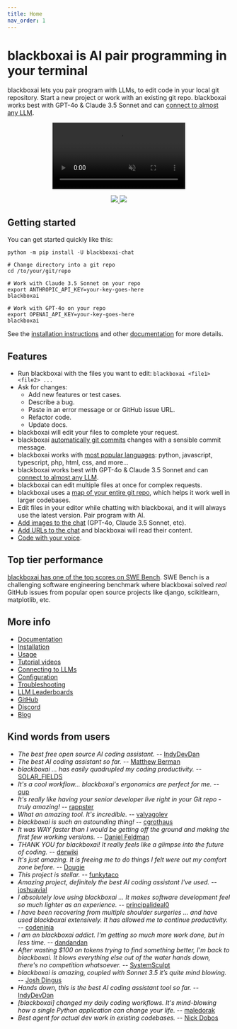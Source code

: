```yaml
---
title: Home
nav_order: 1
---
```


<!--[[[cog
# This page is a copy of README.md, adding the front matter above.
# Remove any cog markup before inserting the README text.
text = open("README.md").read()
text = text.replace('['*3 + 'cog', ' NOOP ')
text = text.replace('['*3 + 'end', ' NOOP ')
text = text.replace(']'*3, '')

# embedding these confuses the syntax highlighter while editing index.md
com_open = '<!' + '--'
com_close = '--' + '>'

# comment out the screencast
text = text.replace('SCREENCAST START ' + com_close, '')
text = text.replace(com_open + ' SCREENCAST END', '')

# uncomment the video
text = text.replace('VIDEO START', com_close)
text = text.replace('VIDEO END', com_open)

cog.out(text)
]]]-->

<!-- Edit README.md, not index.md -->

# blackboxai is AI pair programming in your terminal

blackboxai lets you pair program with LLMs,
to edit code in your local git repository.
Start a new project or work with an existing git repo.
blackboxai works best with GPT-4o & Claude 3.5 Sonnet and can 
[connect to almost any LLM](https://blackbox.ai/docs/llms.html).

<!-- 
<p align="center">
  <img
    src="https://blackbox.ai/assets/screencast.svg"
    alt="blackboxai screencast"
  >
</p>
 -->

<!-- -->
<p align="center">
  <video style="max-width: 100%; height: auto;" autoplay loop muted playsinline>
    <source src="/assets/shell-cmds-small.mp4" type="video/mp4">
    Your browser does not support the video tag.
  </video>
</p>
<!-- -->

<p align="center">
  <a href="https://discord.gg/Tv2uQnR88V">
    <img src="https://img.shields.io/badge/Join-Discord-blue.svg"/>
  </a>
  <a href="https://blackbox.ai/docs/install.html">
    <img src="https://img.shields.io/badge/Read-Docs-green.svg"/>
  </a>
</p>

## Getting started
<!-- NOOP 
# We can't "include" here.
# Because this page is rendered by GitHub as the repo README
cog.out(open("blackboxai/website/_includes/get-started.md").read())
-->

You can get started quickly like this:

```
python -m pip install -U blackboxai-chat

# Change directory into a git repo
cd /to/your/git/repo

# Work with Claude 3.5 Sonnet on your repo
export ANTHROPIC_API_KEY=your-key-goes-here
blackboxai

# Work with GPT-4o on your repo
export OPENAI_API_KEY=your-key-goes-here
blackboxai 
```
<!-- NOOP -->

See the
[installation instructions](https://blackbox.ai/docs/install.html)
and other
[documentation](https://blackbox.ai/docs/usage.html)
for more details.

## Features

- Run blackboxai with the files you want to edit: `blackboxai <file1> <file2> ...`
- Ask for changes:
  - Add new features or test cases.
  - Describe a bug.
  - Paste in an error message or or GitHub issue URL.
  - Refactor code.
  - Update docs.
- blackboxai will edit your files to complete your request.
- blackboxai [automatically git commits](https://blackbox.ai/docs/git.html) changes with a sensible commit message.
- blackboxai works with [most popular languages](https://blackbox.ai/docs/languages.html): python, javascript, typescript, php, html, css, and more...
- blackboxai works best with GPT-4o & Claude 3.5 Sonnet and can [connect to almost any LLM](https://blackbox.ai/docs/llms.html).
- blackboxai can edit multiple files at once for complex requests.
- blackboxai uses a [map of your entire git repo](https://blackbox.ai/docs/repomap.html), which helps it work well in larger codebases.
- Edit files in your editor while chatting with blackboxai,
and it will always use the latest version.
Pair program with AI.
- [Add images to the chat](https://blackbox.ai/docs/usage/images-urls.html) (GPT-4o, Claude 3.5 Sonnet, etc).
- [Add URLs to the chat](https://blackbox.ai/docs/usage/images-urls.html) and blackboxai will read their content.
- [Code with your voice](https://blackbox.ai/docs/usage/voice.html).


## Top tier performance

[blackboxai has one of the top scores on SWE Bench](https://blackbox.ai/2024/06/02/main-swe-bench.html).
SWE Bench is a challenging software engineering benchmark where blackboxai
solved *real* GitHub issues from popular open source
projects like django, scikitlearn, matplotlib, etc.

## More info

- [Documentation](https://blackbox.ai/)
- [Installation](https://blackbox.ai/docs/install.html)
- [Usage](https://blackbox.ai/docs/usage.html)
- [Tutorial videos](https://blackbox.ai/docs/usage/tutorials.html)
- [Connecting to LLMs](https://blackbox.ai/docs/llms.html)
- [Configuration](https://blackbox.ai/docs/config.html)
- [Troubleshooting](https://blackbox.ai/docs/troubleshooting.html)
- [LLM Leaderboards](https://blackbox.ai/docs/leaderboards/)
- [GitHub](https://github.com/blackboxai-AI/blackboxai)
- [Discord](https://discord.gg/Tv2uQnR88V)
- [Blog](https://blackbox.ai/blog/)


## Kind words from users

- *The best free open source AI coding assistant.* -- [IndyDevDan](https://youtu.be/YALpX8oOn78)
- *The best AI coding assistant so far.* -- [Matthew Berman](https://www.youtube.com/watch?v=df8afeb1FY8)
- *blackboxai ... has easily quadrupled my coding productivity.* -- [SOLAR_FIELDS](https://news.ycombinator.com/item?id=36212100)
- *It's a cool workflow... blackboxai's ergonomics are perfect for me.* -- [qup](https://news.ycombinator.com/item?id=38185326)
- *It's really like having your senior developer live right in your Git repo - truly amazing!* -- [rappster](https://github.com/blackboxai-AI/blackboxai/issues/124)
- *What an amazing tool. It's incredible.* -- [valyagolev](https://github.com/blackboxai-AI/blackboxai/issues/6#issue-1722897858)
- *blackboxai is such an astounding thing!* -- [cgrothaus](https://github.com/blackboxai-AI/blackboxai/issues/82#issuecomment-1631876700)
- *It was WAY faster than I would be getting off the ground and making the first few working versions.* -- [Daniel Feldman](https://twitter.com/d_feldman/status/1662295077387923456)
- *THANK YOU for blackboxai! It really feels like a glimpse into the future of coding.* -- [derwiki](https://news.ycombinator.com/item?id=38205643)
- *It's just amazing.  It is freeing me to do things I felt were out my comfort zone before.* -- [Dougie](https://discord.com/channels/1131200896827654144/1174002618058678323/1174084556257775656)
- *This project is stellar.* -- [funkytaco](https://github.com/blackboxai-AI/blackboxai/issues/112#issuecomment-1637429008)
- *Amazing project, definitely the best AI coding assistant I've used.* -- [joshuavial](https://github.com/blackboxai-AI/blackboxai/issues/84)
- *I absolutely love using blackboxai ... It makes software development feel so much lighter as an experience.* -- [principalideal0](https://discord.com/channels/1131200896827654144/1133421607499595858/1229689636012691468)
- *I have been recovering from multiple shoulder surgeries ... and have used blackboxai extensively. It has allowed me to continue productivity.* -- [codeninja](https://www.reddit.com/r/OpenAI/s/nmNwkHy1zG)
- *I am an blackboxai addict. I'm getting so much more work done, but in less time.* -- [dandandan](https://discord.com/channels/1131200896827654144/1131200896827654149/1135913253483069470)
- *After wasting $100 on tokens trying to find something better, I'm back to blackboxai. It blows everything else out of the water hands down, there's no competition whatsoever.* -- [SystemSculpt](https://discord.com/channels/1131200896827654144/1131200896827654149/1178736602797846548)
- *blackboxai is amazing, coupled with Sonnet 3.5 it’s quite mind blowing.* -- [Josh Dingus](https://discord.com/channels/1131200896827654144/1133060684540813372/1262374225298198548)
- *Hands down, this is the best AI coding assistant tool so far.* -- [IndyDevDan](https://www.youtube.com/watch?v=MPYFPvxfGZs)
- *[blackboxai] changed my daily coding workflows. It's mind-blowing how a single Python application can change your life.* -- [maledorak](https://discord.com/channels/1131200896827654144/1131200896827654149/1258453375620747264)
- *Best agent for actual dev work in existing codebases.* -- [Nick Dobos](https://twitter.com/NickADobos/status/1690408967963652097?s=20)
<!--[[[end]]]-->

